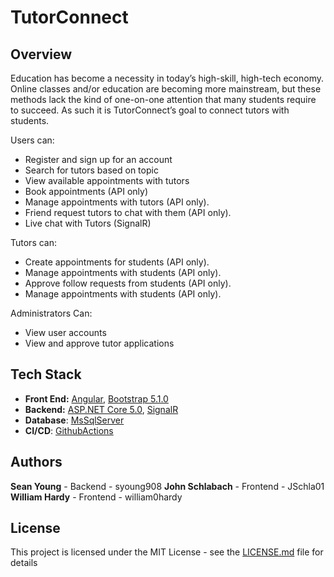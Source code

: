 # TutorConnect

## Overview
Education has become a necessity in today’s high-skill, high-tech economy. Online classes and/or education are becoming more mainstream, but these methods lack the kind of one-on-one attention that many students require to succeed. As such it is TutorConnect’s goal to connect tutors with students.

Users can:
- Register and sign up for an account
- Search for tutors based on topic
- View available appointments with tutors
- Book appointments (API only)
- Manage appointments with tutors (API only).
- Friend request tutors to chat with them (API only).
- Live chat with Tutors (SignalR)

Tutors can:
- Create appointments for students (API only).
- Manage appointments with students (API only).
- Approve follow requests from students (API only).
- Manage appointments with students (API only).

Administrators Can:
- View user accounts
- View and approve tutor applications

## Tech Stack
 - **Front End:** [Angular](https://angular.io/), [Bootstrap 5.1.0](https://getbootstrap.com/)
 - **Backend:** [ASP.NET Core 5.0](https://docs.microsoft.com/en-us/aspnet/core/?view=aspnetcore-5.0), [SignalR](https://dotnet.microsoft.com/apps/aspnet/signalr)
 - **Database**: [MsSqlServer](https://www.microsoft.com/en-us/sql-server/sql-server-downloads)
 - **CI/CD**: [GithubActions](https://github.com/features/actions)


## Authors
**Sean Young** - Backend - syoung908
**John Schlabach** - Frontend - JSchla01
**William Hardy** - Frontend - william0hardy

## License

This project is licensed under the MIT License - see the [LICENSE.md](LICENSE.md) file for details
